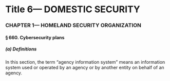 
# Title 6— DOMESTIC SECURITY
### CHAPTER 1— HOMELAND SECURITY ORGANIZATION
#### § 660. Cybersecurity plans
##### (a) Definitions

In this section, the term “agency information system” means an information system used or operated by an agency or by another entity on behalf of an agency.
